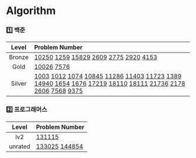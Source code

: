 # Algorithm
### 1️⃣ 백준
| Level | Problem Number |
| :------: | :------ |
| Bronze | [10250](https://github.com/HurDong/Algorithm/tree/main/백준/Bronze/10250. ACM 호텔) [1259](https://github.com/HurDong/Algorithm/tree/main/백준/Bronze/1259. 팰린드롬수) [15829](https://github.com/HurDong/Algorithm/tree/main/백준/Bronze/15829. Hashing) [2609](https://github.com/HurDong/Algorithm/tree/main/백준/Bronze/2609. 최대공약수와 최소공배수) [2775](https://github.com/HurDong/Algorithm/tree/main/백준/Bronze/2775. 부녀회장이 될테야) [2920](https://github.com/HurDong/Algorithm/tree/main/백준/Bronze/2920. 음계) [4153](https://github.com/HurDong/Algorithm/tree/main/백준/Bronze/4153. 직각삼각형)  |
| Gold | [10026](https://github.com/HurDong/Algorithm/tree/main/백준/Gold/10026. 적록색약) [7576](https://github.com/HurDong/Algorithm/tree/main/백준/Gold/7576. 토마토)  |
| Silver | [1003](https://github.com/HurDong/Algorithm/tree/main/백준/Silver/1003. 피보나치 함수) [1012](https://github.com/HurDong/Algorithm/tree/main/백준/Silver/1012. 유기농 배추) [1074](https://github.com/HurDong/Algorithm/tree/main/백준/Silver/1074. Z) [10845](https://github.com/HurDong/Algorithm/tree/main/백준/Silver/10845. 큐) [11286](https://github.com/HurDong/Algorithm/tree/main/백준/Silver/11286. 절댓값 힙) [11403](https://github.com/HurDong/Algorithm/tree/main/백준/Silver/11403. 경로 찾기) [11723](https://github.com/HurDong/Algorithm/tree/main/백준/Silver/11723. 집합) [1389](https://github.com/HurDong/Algorithm/tree/main/백준/Silver/1389. 케빈 베이컨의 6단계 법칙) [14940](https://github.com/HurDong/Algorithm/tree/main/백준/Silver/14940. 쉬운 최단거리) [1654](https://github.com/HurDong/Algorithm/tree/main/백준/Silver/1654. 랜선 자르기) [1676](https://github.com/HurDong/Algorithm/tree/main/백준/Silver/1676. 팩토리얼 0의 개수) [17219](https://github.com/HurDong/Algorithm/tree/main/백준/Silver/17219. 비밀번호 찾기) [18110](https://github.com/HurDong/Algorithm/tree/main/백준/Silver/18110. solved．ac) [18111](https://github.com/HurDong/Algorithm/tree/main/백준/Silver/18111. 마인크래프트) [21736](https://github.com/HurDong/Algorithm/tree/main/백준/Silver/21736. 헌내기는 친구가 필요해) [2178](https://github.com/HurDong/Algorithm/tree/main/백준/Silver/2178. 미로 탐색) [2606](https://github.com/HurDong/Algorithm/tree/main/백준/Silver/2606. 바이러스) [7568](https://github.com/HurDong/Algorithm/tree/main/백준/Silver/7568. 덩치) [9375](https://github.com/HurDong/Algorithm/tree/main/백준/Silver/9375. 패션왕 신해빈)  |

### 2️⃣ 프로그래머스
| Level | Problem Number |
| :------: | :------ |
| lv2 | [131115](https://github.com/HurDong/Algorithm/tree/main/프로그래머스/lv2/131115. 가격이 제일 비싼 식품의 정보 출력하기)  |
| unrated | [133025](https://github.com/HurDong/Algorithm/tree/main/프로그래머스/unrated/133025. 과일로 만든 아이스크림 고르기) [144854](https://github.com/HurDong/Algorithm/tree/main/프로그래머스/unrated/144854. 조건에 맞는 도서와 저자 리스트 출력하기)  |

